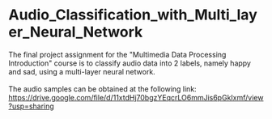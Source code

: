 # Audio_Classification_with_Multi_layer_Neural_Network
The final project assignment for the "Multimedia Data Processing Introduction" course is to classify audio data into 2 labels, namely happy and sad, using a multi-layer neural network.<br><br>
The audio samples can be obtained at the following link: https://drive.google.com/file/d/11xtdHj70bgzYEqcrLO6mmJis6pGkIxmf/view?usp=sharing
